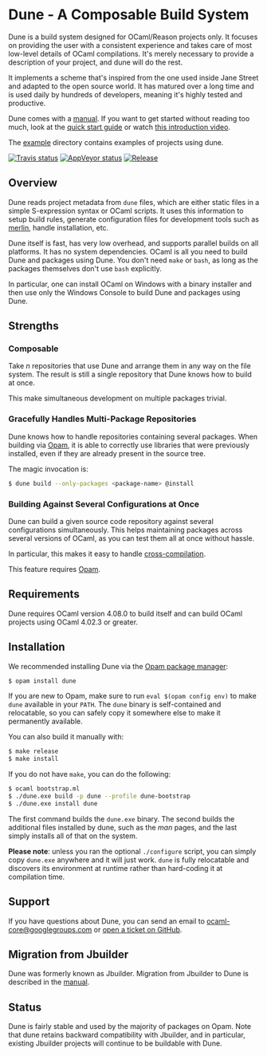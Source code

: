 Dune - A Composable Build System
================================

Dune is a build system designed for OCaml/Reason projects only. It
focuses on providing the user with a consistent experience and takes
care of most low-level details of OCaml compilations. It's merely necessary 
to provide a description of your project, and dune will
do the rest.

It implements a scheme that's inspired from the one used inside Jane
Street and adapted to the open source world. It has matured over a
long time and is used daily by hundreds of developers, meaning 
it's highly tested and productive.

Dune comes with a [manual][manual]. If you want to get started
without reading too much, look at the [quick start
guide][quick-start] or watch [this introduction video][video].

The [example][example] directory contains examples of projects using
dune.

[![Travis status][travis-img]][travis]
[![AppVeyor status][appveyor-img]][appveyor]
[![Release][release-img]][release]

[manual]:         https://dune.readthedocs.io/en/latest/
[quick-start]:    https://dune.readthedocs.io/en/latest/quick-start.html
[example]:        https://github.com/ocaml/dune/tree/master/example
[travis]:         https://travis-ci.org/ocaml/dune
[travis-img]:     https://travis-ci.org/ocaml/dune.svg?branch=master
[appveyor]:       https://ci.appveyor.com/project/diml/dune/branch/master
[appveyor-img]:   https://ci.appveyor.com/api/projects/status/rsxayce22e8f2jkp?svg=true
[release]:        https://github.com/ocaml/dune/releases
[release-img]:    https://img.shields.io/github/release/ocaml/dune.svg
[merlin]:         https://github.com/ocaml/merlin
[opam]:           https://opam.ocaml.org
[issues]:         https://github.com/ocaml/dune/issues
[dune-release]:   https://github.com/ocamllabs/dune-release
[video]:          https://youtu.be/BNZhmMAJarw

Overview
--------

Dune reads project metadata from `dune` files, which are either
static files in a simple S-expression syntax or OCaml scripts. It uses
this information to setup build rules, generate configuration files
for development tools such as [merlin][merlin], handle installation,
etc.

Dune itself is fast, has very low overhead, and supports parallel
builds on all platforms. It has no system dependencies. OCaml is all you need
to build Dune and packages using Dune. You don't need
`make` or `bash`, as long as the packages themselves don't use `bash`
explicitly.

In particular, one can install OCaml on Windows with a binary installer
and then use only the Windows Console to build Dune and packages
using Dune.

Strengths
---------

### Composable

Take *n* repositories that use Dune and arrange them in any way on the
file system. The result is still a single repository that Dune
knows how to build at once.

This make simultaneous development on multiple packages trivial.

### Gracefully Handles Multi-Package Repositories

Dune knows how to handle repositories containing several
packages. When building via [Opam][opam], it is able to correctly use
libraries that were previously installed, even if they are already
present in the source tree.

The magic invocation is:

```sh
$ dune build --only-packages <package-name> @install
```

### Building Against Several Configurations at Once

Dune can build a given source code repository against
several configurations simultaneously. This helps maintaining packages
across several versions of OCaml, as you can test them all at once
without hassle.

In particular, this makes it easy to handle [cross-compilation](https://dune.readthedocs.io/en/latest/cross-compilation.html).

This feature requires [Opam][opam].

Requirements
------------

Dune requires OCaml version 4.08.0 to build itself and can build OCaml
projects using OCaml 4.02.3 or greater.

Installation
------------

We recommended installing Dune via the [Opam package manager][opam]:

```sh
$ opam install dune
```

If you are new to Opam, make sure to run `eval $(opam config env)` to
make `dune` available in your `PATH`. The `dune` binary is self-contained 
and relocatable, so you can safely copy it somewhere else to
make it permanently available.

You can also build it manually with:

```sh
$ make release
$ make install
```

If you do not have `make`, you can do the following:

```sh
$ ocaml bootstrap.ml
$ ./dune.exe build -p dune --profile dune-bootstrap
$ ./dune.exe install dune
```

The first command builds the `dune.exe` binary. The second builds the
additional files installed by dune, such as the *man* pages, and
the last simply installs all of that on the system.

**Please note**: unless you ran the optional `./configure` script, you can
simply copy `dune.exe` anywhere and it will just work. `dune` is
fully relocatable and discovers its environment at runtime rather than
hard-coding it at compilation time.

Support
-------

If you have questions about Dune, you can send an email to
ocaml-core@googlegroups.com or [open a ticket on GitHub][issues].


Migration from Jbuilder
-----------------------

Dune was formerly known as Jbuilder. Migration from Jbuilder to Dune is
described in the [manual](http://dune.readthedocs.io/en/latest/migration.html).

Status
------

Dune is fairly stable and used by the majority of packages on
Opam. Note that dune retains backward compatibility with Jbuilder, and
in particular, existing Jbuilder projects will continue to be buildable
with Dune.
